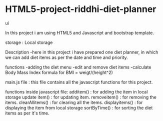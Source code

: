 # HTML5-project-riddhi-diet-planner

ui

In this project i am using HTML5 and Javascript and bootstrap template.
 
storage : Local storage

Description 
-here in this project i have prepared one diet planner, in which we can add diet items as per the date and time and priority.

functions
-adding the diet menu
-edit and remove diet items
-calculate Body Mass Index
 formula for BMI = weigt/(height^2)

 main.js file : this file contains all the javascript functions for this project.
 
 functions inside javascript file:
 additem() : for adding the item in local storage
 update item() : for updating item.
 removeitem() : for removing the items.
 clearAllitems() : for clearing all the items.
 displayitems() : for displaying the item from local storage
 sortByTime() : for sorting the diet items as per it's time.
 
 

 
 
